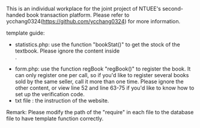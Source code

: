 This is an individual workplace for the joint project of NTUEE's second-handed book transaction platform.
Please refer to ycchang0324(https://github.com/ycchang0324) for more information.

template guide:
* statistics.php: use the function "bookStat()" to get the stock of the textbook. Please ignore the content inside <form>.
* form.php: use the function regBook "regBook()" to register the book. It can only register one per call, so if you'd like to register several books sold by the same seller, call it more than one time. Please ignore the other content, or view line 52 and line 63-75 if you'd like to know how to set up the verification code.
* txt file : the instruction of the website.
  
Remark: Please modify the path of the "require" in each file to the database file to have template function correctly. 
